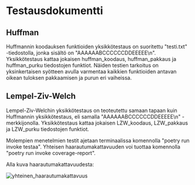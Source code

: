 # Testausdokumentti

## Huffman

Huffmannin koodauksen funktioiden yksikkötestaus on suoritettu "testi.txt" -tiedostolla, jonka sisältö on "AAAAAABCCCCCCDDEEEEE\n". Yksikkötestaus kattaa jokaisen huffman_koodaus, huffman_pakkaus ja huffman_purku tiedostojen funktiot.
Näiden testien tarkoitus on yksinkertaisen syötteen avulla varmentaa kaikkien funktioiden antavan oikean tuloksen pakkaamisen ja purun eri vaiheissa.


## Lempel-Ziv-Welch

Lempel-Ziv-Welchin yksikkötestaus on teoteutettu samaan tapaan kuin Huffmannin yksikkötestaus, eli samalla "AAAAAABCCCCCCDDEEEEE\n" -merkkijonolla. Yksikkötestaus kattaa jokaisen LZW_koodaus, LZW_pakkaus ja LZW_purku tiedostojen funktiot. 

Molempien menetelmien testit ajetaan terminaalissa komennolla "poetry run invoke testaa". Yhteisen haarautumakattavuuden voi tuottaa komennolla "poetry run invoke coverage-report".

Alla kuva haarautumakattavuudesta:


![yhteinen_haarautumakattavuus](https://user-images.githubusercontent.com/81024277/139065406-8d9fe947-b11d-4dd6-8d57-f5b598da934c.png)



